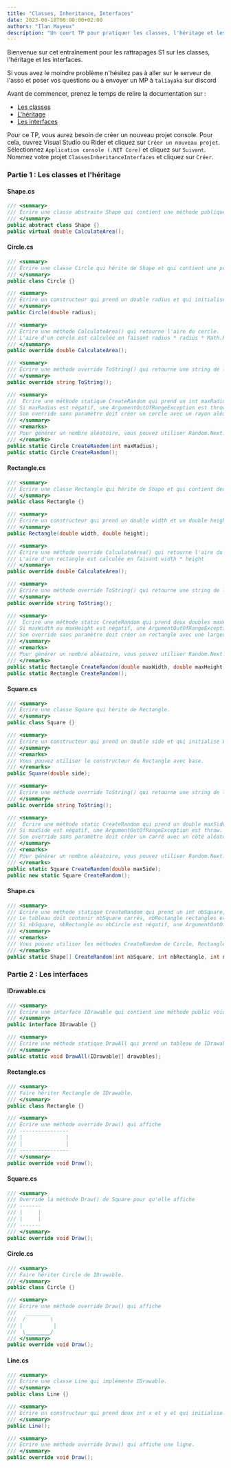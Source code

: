 ```yaml
---
title: "Classes, Inheritance, Interfaces"
date: 2023-06-18T00:00:00+02:00
authors: "Ilan Mayeux"
description: "Un court TP pour pratiquer les classes, l'héritage et les interfaces pour les rattrapages S1"
---
```


Bienvenue sur cet entraînement pour les rattrapages S1 sur les classes, l'héritage et les interfaces.

Si vous avez le moindre problème n'hésitez pas à aller sur le serveur de l'asso et poser vos questions ou à envoyer un MP à `taliayaka` sur discord

Avant de commencer, prenez le temps de relire la documentation sur :
- [Les classes](https://docs.microsoft.com/fr-fr/dotnet/csharp/programming-guide/classes-and-structs/classes)
- [L'héritage](https://docs.microsoft.com/fr-fr/dotnet/csharp/programming-guide/classes-and-structs/inheritance)
- [Les interfaces](https://docs.microsoft.com/fr-fr/dotnet/csharp/programming-guide/interfaces/)

Pour ce TP, vous aurez besoin de créer un nouveau projet console. Pour cela, ouvrez Visual Studio ou Rider et cliquez sur `Créer un nouveau projet`. Sélectionnez `Application console (.NET Core)` et cliquez sur `Suivant`. Nommez votre projet `ClassesInheritanceInterfaces` et cliquez sur `Créer`.

### Partie 1 : Les classes et l'héritage

#### Shape.cs

```csharp
/// <summary>
/// Écrire une classe abstraite Shape qui contient une méthode publique virtuelle CalculateArea() qui retourne un double 0.
/// </summary>
public abstract class Shape {}
public virtual double CalculateArea();
```
#### Circle.cs

```csharp
/// <summary>
/// Écrire une classe Circle qui hérite de Shape et qui contient une propriété publique de type double appelée "Radius".
/// </summary>
public class Circle {}

/// <summary>
/// Écrire un constructeur qui prend un double radius et qui initialise Radius à radius.
/// </summary>
public Circle(double radius);

/// <summary>
/// Écrire une méthode CalculateArea() qui retourne l'aire du cercle.
/// L'aire d'un cercle est calculée en faisant radius * radius * Math.PI
/// </summary>
public override double CalculateArea();

/// <summary>
/// Écrire une méthode override ToString() qui retourne une string de la forme "Circle with radius {Radius}"
/// </summary>
public override string ToString();

/// <summary>
///  Écrire une méthode statique CreateRandom qui prend un int maxRadius et qui retourne un nouveau cercle avec un rayon aléatoire entre 0 et maxRadius.
/// Si maxRadius est négatif, une ArgumentOutOfRangeException est throw.
/// Son override sans paramètre doit créer un cercle avec un rayon aléatoire entre 1 et 100.
/// </summary>
/// <remarks>
/// Pour générer un nombre aléatoire, vous pouvez utiliser Random.Next.
/// </remarks>
public static Circle CreateRandom(int maxRadius);
public static Circle CreateRandom();
```

#### Rectangle.cs

```csharp
/// <summary>
/// Écrire une classe Rectangle qui hérite de Shape et qui contient deux properties public double Width et double Height.
/// </summary>
public class Rectangle {}

/// <summary>
/// Écrire un constructeur qui prend un double width et un double height et qui initialise Width à width et Height à height.
/// </summary>
public Rectangle(double width, double height);

/// <summary>
/// Écrire une méthode override CalculateArea() qui retourne l'aire du rectangle.
/// L'aire d'un rectangle est calculée en faisant width * height
/// </summary>
public override double CalculateArea();

/// <summary>
/// Écrire une méthode override ToString() qui retourne une string de la forme "Rectangle with width {Width} and height {Height}"
/// </summary>
public override string ToString();

/// <summary>
///  Écrire une méthode static CreateRandom qui prend deux doubles maxWidth et maxHeight et qui retourne un nouveau rectangle avec une largeur et une hauteur aléatoire entre 1 et maxWidth et 1 et maxHeight.
/// Si maxWidth ou maxHeight est négatif, une ArgumentOutOfRangeException est throw.
/// Son override sans paramètre doit créer un rectangle avec une largeur et une hauteur aléatoire entre 1 et 100.
/// </summary>
/// <remarks>
/// Pour générer un nombre aléatoire, vous pouvez utiliser Random.Next.
/// </remarks>
public static Rectangle CreateRandom(double maxWidth, double maxHeight);
public static Rectangle CreateRandom();
```

#### Square.cs

```csharp
/// <summary>
/// Écrire une classe Square qui hérite de Rectangle.
/// </summary>
public class Square {}

/// <summary>
/// Écrire un constructeur qui prend un double side et qui initialise Width et Height à side.
/// </summary>
/// <remarks>
/// Vous pouvez utiliser le constructeur de Rectangle avec base.
/// </remarks>
public Square(double side);

/// <summary>
/// Écrire une méthode override ToString() qui retourne une string de la forme "Square with side {Width}"
/// </summary>
public override string ToString();

/// <summary>
///  Écrire une méthode static CreateRandom qui prend un double maxSide et qui retourne un nouveau carré avec un côté aléatoire entre 1 et maxSide.
/// Si maxSide est négatif, une ArgumentOutOfRangeException est throw.
/// Son override sans paramètre doit créer un carré avec un côté aléatoire entre 1 et 100.
/// </summary>
/// <remarks>
/// Pour générer un nombre aléatoire, vous pouvez utiliser Random.Next.
/// </remarks>
public static Square CreateRandom(double maxSide);
public new static Square CreateRandom();
```

#### Shape.cs

```csharp
/// <summary>
/// Écrire une méthode statique CreateRandom qui prend un int nbSquare, un int nbRectangle et un int nbCircle et qui retourne un tableau de Shape de longueur (nbSquare + nbRectangle + nbCircle). 
/// Le tableau doit contenir nbSquare carrés, nbRectangle rectangles et nbCircle cercles généré aléatoirement.
/// Si nbSquare, nbRectangle ou nbCircle est négatif, une ArgumentOutOfRangeException est levée.
/// </summary>
/// <remarks>
/// Vous pouvez utiliser les méthodes CreateRandom de Circle, Rectangle et Square.
/// </remarks>
public static Shape[] CreateRandom(int nbSquare, int nbRectangle, int nbCircle);
```

### Partie 2 : Les interfaces

#### IDrawable.cs

```csharp
/// <summary>
/// Écrire une interface IDrawable qui contient une méthode public void Draw().
/// </summary>
public interface IDrawable {}

/// <summary>
/// Écrire une méthode statique DrawAll qui prend un tableau de IDrawable et qui appelle la méthode Draw() de chaque élément du tableau.
/// </summary>
public static void DrawAll(IDrawable[] drawables);
```

#### Rectangle.cs

```csharp
/// <summary>
/// Faire hériter Rectangle de IDrawable.
/// </summary>
public class Rectangle {}

/// <summary>
/// Écrire une méthode override Draw() qui affiche
/// ----------------
/// |              |
/// |              |
/// ----------------
/// </summary>
public override void Draw();
```

#### Square.cs

```csharp
/// <summary>
/// Override la méthode Draw() de Square pour qu'elle affiche
/// -------
/// |     |
/// |     |
/// -------
/// </summary>
public override void Draw();
```

#### Circle.cs

```csharp
/// <summary>
/// Faire hériter Circle de IDrawable.
/// </summary>
public class Circle {}

/// <summary>
/// Écrire une méthode override Draw() qui affiche
///   ________
///  /        \
/// |          |
///  \________/
/// </summary>
public override void Draw();
```

#### Line.cs

```csharp
/// <summary>
/// Écrire une classe Line qui implémente IDrawable.
/// </summary>
public class Line {}

/// <summary>
/// Écrire un constructeur qui prend deux int x et y et qui initialise X à x et Y à y.
/// </summary>
public Line();

/// <summary>
/// Écrire une méthode override Draw() qui affiche une ligne.
/// </summary>
public override void Draw();
```




